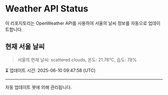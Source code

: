 
# Weather API Status

이 리포지토리는 OpenWeather API를 사용하여 서울의 날씨 정보를 자동으로 업데이트합니다.

## 현재 서울 날씨
> 서울의 현재 날씨: scattered clouds, 온도: 21.76°C, 습도: 78%

⏳ 업데이트 시간: 2025-06-10 09:47:58 (UTC)

---
자동 업데이트 봇에 의해 관리됩니다.
